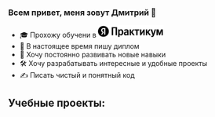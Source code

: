 ### Всем привет, меня зовут Дмитрий 👋

- 🎓 Прохожу обучени в <img src="./src/images/orig.png" height="25" alt="Яндекс Практикум">
- 📜 В настоящее время пишу диплом
- 🚀 Хочу постоянно развивать новые навыки
- 🛠️ Хочу разрабатывать интересные и удобные проекты
- ✍️ Писать чистый и понятный код

## Учебные проекты:

<!--
**TokmakDA/TokmakDA** is a ✨ _special_ ✨ repository because its `README.md` (this file) appears on your GitHub profile.

Here are some ideas to get you started:

- 🔭 I’m currently working on ...
- 🌱 I’m currently learning ...
- 👯 I’m looking to collaborate on ...
- 🤔 I’m looking for help with ...
- 💬 Ask me about ...
- 📫 How to reach me: ...
- 😄 Pronouns: ...
- ⚡ Fun fact: ...
-->
